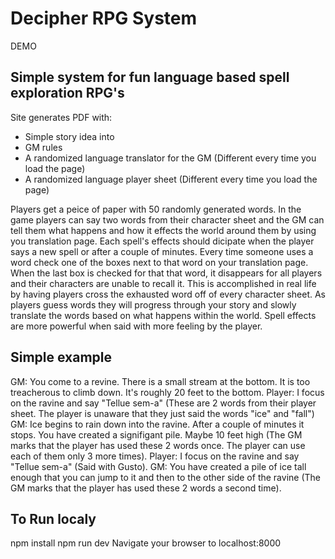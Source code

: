 # Decipher RPG System
DEMO


## Simple system for fun language based spell exploration RPG's
Site generates PDF with:
- Simple story idea into
- GM rules
- A randomized language translator for the GM (Different every time you load the page)
- A randomized language player sheet (Different every time you load the page)


Players get a peice of paper with 50 randomly generated words. In the game players can say two words from their character sheet and the GM can tell them what happens and how it effects the world around them by using you translation page. Each spell's effects should dicipate when the player says a new spell or after a couple of minutes. Every time someone uses a word check one of the boxes next to that word on your translation page. When the last box is checked for that that word, it disappears for all players and their characters are unable to recall it. This is accomplished in real life by having players cross the exhausted word off of every character sheet. As players guess words they will progress through your story and slowly translate the words based on what happens within the world. Spell effects are more powerful when said with more feeling by the player.


## Simple example
GM: You come to a revine. There is a small stream at the bottom. It is too treacherous to climb down. It's roughly 20 feet to the bottom.
Player: I focus on the ravine and say "Tellue sem-a" (These are 2 words from their player sheet. The player is unaware that they just said the words "ice" and "fall")
GM: Ice begins to rain down into the ravine. After a couple of minutes it stops. You have created a signifigant pile. Maybe 10 feet high (The GM marks that the player has used these 2 words once. The player can use each of them only 3 more times).
Player: I focus on the ravine and say "Tellue sem-a" (Said with Gusto).
GM: You have created a pile of ice tall enough that you can jump to it and then to the other side of the ravine (The GM marks that the player has used these 2 words a second time).


## To Run localy
npm install
npm run dev
Navigate your browser to localhost:8000

